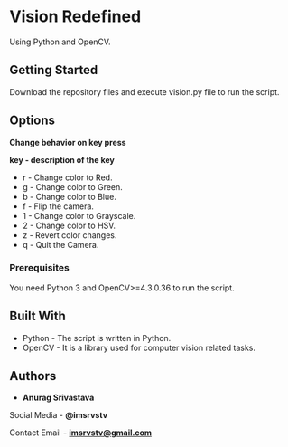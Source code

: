 # Vision Redefined

Using Python and OpenCV.

## Getting Started

Download the repository files and execute vision.py file to run the script.

## Options

**Change behavior on key press**

**key - description of the key**

* r - Change color to Red.
* g - Change color to Green.
* b - Change color to Blue.
* f - Flip the camera.
* 1 - Change color to Grayscale.
* 2 - Change color to HSV.
* z - Revert color changes.
* q - Quit the Camera.

### Prerequisites

You need Python 3 and OpenCV>=4.3.0.36 to run the script.

## Built With

* Python - The script is written in Python.
* OpenCV - It is a library used for computer vision related tasks.

## Authors

* **Anurag Srivastava**

Social Media - **@imsrvstv**

Contact Email - **imsrvstv@gmail.com**